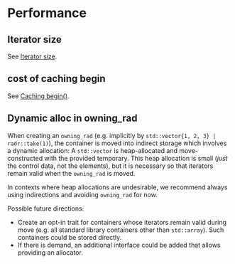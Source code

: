 # Performance

## Iterator size

See [Iterator size](./iterator_size.md).

## cost of caching begin

See [Caching begin()](./caching_begin.md).


## Dynamic alloc in owning_rad

When creating an `owning_rad` (e.g. implicitly by `std::vector{1, 2, 3} | radr::take(1)`), the container is moved into indirect storage which involves a dynamic allocation: A `std::vector` is heap-allocated and move-constructed with the provided temporary.
This heap allocation is small (*just* the control data, not the elements), but it is necessary so that iterators remain valid when the `owning_rad` is moved.

In contexts where heap allocations are undesirable, we recommend always using indirections and avoiding `owning_rad` for now.

Possible future directions:
  * Create an opt-in trait for containers whose iterators remain valid during move (e.g. all standard library containers other than `std::array`). Such containers could be stored directly.
  * If there is demand, an additional interface could be added that allows providing an allocator.
